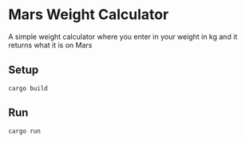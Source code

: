 # Mars Weight Calculator
A simple weight calculator where you enter in your weight in kg and it returns what it is on Mars

## Setup
`cargo build`

## Run
`cargo run`